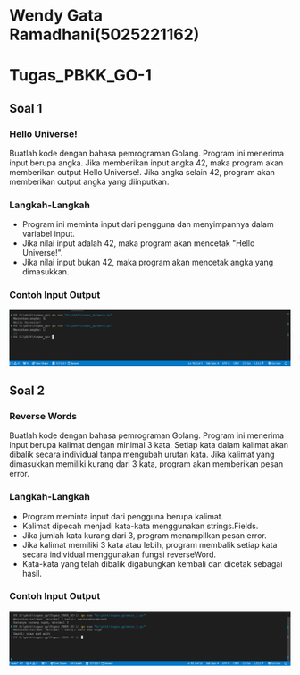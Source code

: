 # Wendy Gata Ramadhani(5025221162)
# Tugas_PBKK_GO-1
## Soal 1
### Hello Universe!
Buatlah kode dengan bahasa pemrograman Golang. Program ini menerima input berupa angka. Jika memberikan input angka 42, maka program akan memberikan output Hello Universe!. Jika angka selain 42, program akan memberikan output angka yang diinputkan.

### Langkah-Langkah
- Program ini meminta input dari pengguna dan menyimpannya dalam variabel input.
- Jika nilai input adalah 42, maka program akan mencetak "Hello Universe!".
- Jika nilai input bukan 42, maka program akan mencetak angka yang dimasukkan.

### Contoh Input Output
![alt text](image.png)

## Soal 2
### Reverse Words
Buatlah kode dengan bahasa pemrograman Golang. Program ini menerima input berupa kalimat dengan minimal 3 kata. Setiap kata dalam kalimat akan dibalik secara individual tanpa mengubah urutan kata. Jika kalimat yang dimasukkan memiliki kurang dari 3 kata, program akan memberikan pesan error.

### Langkah-Langkah
- Program meminta input dari pengguna berupa kalimat.
- Kalimat dipecah menjadi kata-kata menggunakan strings.Fields.
- Jika jumlah kata kurang dari 3, program menampilkan pesan error.
- Jika kalimat memiliki 3 kata atau lebih, program membalik setiap kata secara individual menggunakan fungsi reverseWord.
- Kata-kata yang telah dibalik digabungkan kembali dan dicetak sebagai hasil.

### Contoh Input Output
![alt text](image-1.png)
